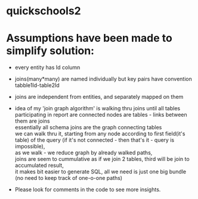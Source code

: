 # quickschools2

# Assumptions have been made to simplify solution:

* every entity has Id column
* joins(many*many) are named individually but key pairs have convention tabble1Id-table2Id
* joins are independent from entities, and separately mapped on them
* idea of my 'join graph algorithm' is walking thru joins until all tables participating in report are connected 
  nodes are tables - links between them are joins  
  essentially all schema joins are the graph connecting tables  
  we can walk thru it, starting from any node according to first field(it's table) of the query (if it's not connected - then that's it -  query is impossible),  
as we walk - we reduce graph by already walked paths,  
joins are seem to cummulative as if we join 2 tables, third will be join to accumulated result,  
it makes bit easier to generate SQL, all we need is just one big bundle (no need to keep track of one-o-one paths)

* Please look for comments in the code to see more insights.
